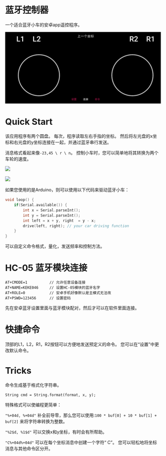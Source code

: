 # 蓝牙控制器

一个适合蓝牙小车的安卓app遥控程序。

![](fig.png)

# Quick Start

该应用程序有两个圆盘。 每次，程序读取左右手指的坐标。 然后将左光盘的x坐标和右光盘的y坐标连接在一起，并通过蓝牙串行发送。

消息格式看起来像`-23,45 \ r \ n`。 控制小车时，您可以简单地将其转换为两个车轮的速度。

![](https://render.githubusercontent.com/render/math?math=%5Cbegin%7Bcases%7Dv_%5Ctext%7Bleft%7D%20-%20v_%5Ctext%7Bright%7D%20%3D%202%20x%5C%5Cv_%5Ctext%7Bleft%7D%20%2B%20v_%5Ctext%7Bright%7D%20%3D%202%20y%5Cend%7Bcases%7D)

![](https://render.githubusercontent.com/render/math?math=%5Cbegin%7Bcases%7Dv_%5Ctext%7Bleft%7D%20%3D%20x%20%2B%20y%5C%5Cv_%5Ctext%7Bright%7D%20%3D%20y%20-%20x%5Cend%7Bcases%7D)

如果您使用的是Arduino，则可以使用以下代码来驱动蓝牙小车：
```c++
void loop() {
    if(Serial.available()) {
        int x = Serial.parseInt();
        int y = Serial.parseInt();
        int left = x + y, right  = y - x;
        drive(left, right); // your car driving function
    }
}
```

可以自定义命令格式，量化，发送频率和控制方法。

# HC-05 蓝牙模块连接
```
AT+CMODE=1          // 允许任意设备连接
AT+NAME=KEKE046     // 设置HC-05模块的蓝牙名字
AT+ROLE=0           // 安卓手机好像默认是主模式无法改
AT+PSWD=123456      // 设置密码
```

先在安卓蓝牙设置里面与蓝牙模块配对，然后才可以在软件里面连接。

# 快捷命令
顶部的L1，L2，R1，R2按钮可以方便地发送预定义的命令。 您可以在“设置”中更改默认命令。

# Tricks

命令生成基于格式化字符串。
```
String cmd = String.format(format, x, y);
```

特殊格式可以使编程更简单：

`"%+04d, %+04d"` 补全前导零，那么您可以使用:```100 * buf[0] + 10 * buf[1] + buf[2]``` 来将字符串转换为整数。

`"%2$d, %1$d"` 可以交换x和y坐标，有时会有所帮助。

`"C%+04d%+04d"` 可以在每个坐标消息中创建一个字符“ C”。 您可以轻松地将坐标消息与其他命令区分开。
